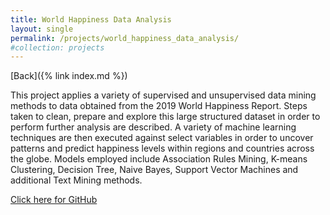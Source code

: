 ```yaml
---
title: World Happiness Data Analysis
layout: single
permalink: /projects/world_happiness_data_analysis/
#collection: projects
---
```

[Back]({% link index.md %})

This project applies a variety of supervised and unsupervised data mining methods to data obtained from the 2019 World Happiness Report. Steps taken to clean, prepare and explore this large structured dataset in order to perform further analysis are described. A variety of machine learning techniques are then executed against select variables in order to uncover patterns and predict happiness levels within regions and countries across the globe. Models employed include Association Rules Mining, K-means Clustering, Decision Tree, Naive Bayes, Support Vector Machines and additional Text Mining methods.

[Click here for GitHub](https://github.com/EmmaWoods73/IST707---Data-Analytics)
